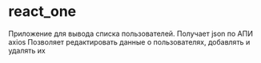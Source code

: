 # react_one
Приложение для вывода списка пользователей.
Получает json по АПИ axios
Позволяет редактировать данные о пользователях, добавлять и удалять их
